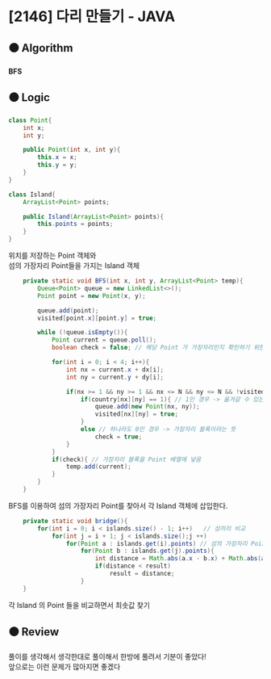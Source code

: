 # [2146] 다리 만들기 - JAVA

## :black_circle: Algorithm
**BFS**

## :black_circle: Logic

```Java
class Point{
    int x;
    int y;

    public Point(int x, int y){
        this.x = x;
        this.y = y;
    }
}

class Island{
    ArrayList<Point> points;

    public Island(ArrayList<Point> points){
        this.points = points;
    }
}
```
위치를 저장하는 Point 객체와  
섬의 가장자리 Point들을 가지는 Island 객체
```Java
    private static void BFS(int x, int y, ArrayList<Point> temp){
        Queue<Point> queue = new LinkedList<>();
        Point point = new Point(x, y);

        queue.add(point);
        visited[point.x][point.y] = true;

        while (!queue.isEmpty()){
            Point current = queue.poll();
            boolean check = false; // 해당 Point 가 가장자리인지 확인하기 위한 check

            for(int i = 0; i < 4; i++){
                int nx = current.x + dx[i];
                int ny = current.y + dy[i];

                if(nx >= 1 && ny >= 1 && nx <= N && ny <= N && !visited[nx][ny]){ // N X N 범위에 있고 방문하지 않았지만
                    if(country[nx][ny] == 1){ // 1인 경우 -> 옮겨갈 수 있는 블록
                        queue.add(new Point(nx, ny));
                        visited[nx][ny] = true;
                    }
                    else // 하나라도 0인 경우 -> 가장자리 블록이라는 뜻
                        check = true;
                }
            }
            if(check){ // 가장자리 블록을 Point 배열에 넣음
                temp.add(current);
            }
        }
    }
```
BFS를 이용하여 섬의 가장자리 Point를 찾아서 각 Island 객체에 삽입한다.
```Java
    private static void bridge(){
        for(int i = 0; i < islands.size() - 1; i++)   // 섬끼리 비교
            for(int j = i + 1; j < islands.size();j ++)
                for(Point a : islands.get(i).points) // 섬의 가장자리 Point 를 각각 비교하여 최솟값 도출
                    for(Point b : islands.get(j).points){
                        int distance = Math.abs(a.x - b.x) + Math.abs(a.y - b. y) - 1;
                        if(distance < result)
                            result = distance;
                    }
    }
```
각 Island 의 Point 들을 비교하면서 최솟값 찾기
## :black_circle: Review
풀이를 생각해서 생각한대로 풀이해서 한방에 풀려서 기분이 좋았다!  
앞으로는 이런 문제가 많아지면 좋겠다